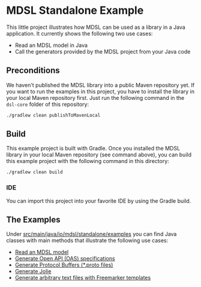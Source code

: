 # MDSL Standalone Example

This little project illustrates how MDSL can be used as a library in a Java application. It currently shows the following two use cases:

 * Read an MDSL model in Java
 * Call the generators provided by the MDSL project from your Java code
 
## Preconditions
We haven't published the MDSL library into a public Maven repository yet. If you want to run the examples in this project, you have to install the library in your local Maven repository first.
Just run the following command in the `dsl-core` folder of this repository:

```bash
./gradlew clean publishToMavenLocal
```

## Build
This example project is built with Gradle. Once you installed the MDSL library in your local Maven repository (see command above), you can build this example project with the following command in this directory:

```bash
./gradlew clean build
```

### IDE
You can import this project into your favorite IDE by using the Gradle build.

## The Examples
Under [src/main/java/io/mdsl/standalone/examples](./src/main/java/io/mdsl/standalone/examples) you can find Java classes with main methods that illustrate the following use cases:

 * [Read an MDSL model](./src/main/java/io/mdsl/standalone/examples/ReadingMDSL.java)
 * [Generate Open API (OAS) specifications](./src/main/java/io/mdsl/standalone/examples/OpenAPIGeneration.java)
 * [Generate Protocol Buffers (*.proto files)](./src/main/java/io/mdsl/standalone/examples/ProtocolBuffersGeneration.java)
 * [Generate Jolie](./src/main/java/io/mdsl/standalone/examples/JolieGeneration.java)
 * [Generate arbitrary text files with Freemarker templates](./src/main/java/io/mdsl/standalone/examples/FreemarkerTextGeneration.java)

